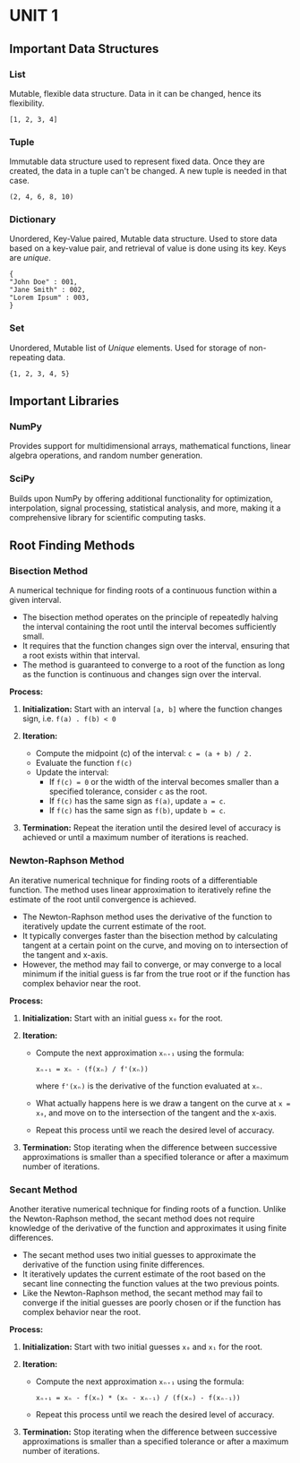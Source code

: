 # UNIT 1

## Important Data Structures

### List
Mutable, flexible data structure. Data in it can be changed, hence its flexibility.

    [1, 2, 3, 4]
    
### Tuple
Immutable data structure used to represent fixed data. Once they are created, the data in a tuple can't be changed. A new tuple is needed in that case.

    (2, 4, 6, 8, 10)
    
### Dictionary
Unordered, Key-Value paired, Mutable data structure. Used to store data based on a key-value pair, and retrieval of value is done using its key. Keys are *unique*.

    {
    "John Doe" : 001,
    "Jane Smith" : 002,
    "Lorem Ipsum" : 003,
    }
    
### Set
Unordered, Mutable list of *Unique* elements. Used for storage of non-repeating data.

    {1, 2, 3, 4, 5}

## Important Libraries

### NumPy
Provides support for multidimensional arrays, mathematical functions, linear algebra operations, and random number generation.
    
### SciPy
Builds upon NumPy by offering additional functionality for optimization, interpolation, signal processing, statistical analysis, and more, making it a comprehensive library for scientific computing tasks.


## Root Finding Methods

### Bisection Method
A numerical technique for finding roots of a continuous function within a given interval.

- The bisection method operates on the principle of repeatedly halving the interval containing the root until the interval becomes sufficiently small.
- It requires that the function changes sign over the interval, ensuring that a root exists within that interval.
- The method is guaranteed to converge to a root of the function as long as the function is continuous and changes sign over the interval.

**Process:**
1. **Initialization:** Start with an interval `[a, b]` where the function changes sign, i.e. `f(a) . f(b) < 0`

2. **Iteration:**
    - Compute the midpoint \(c\) of the interval: `c = (a + b) / 2.`
    - Evaluate the function `f(c)`
    - Update the interval:
        - If `f(c) = 0` or the width of the interval becomes smaller than a specified tolerance, consider `c` as the root.
        - If `f(c)` has the same sign as `f(a)`, update `a = c`.
        - If `f(c)` has the same sign as `f(b)`, update `b = c`.

3. **Termination:** Repeat the iteration until the desired level of accuracy is achieved or until a maximum number of iterations is reached.


### Newton-Raphson Method
An iterative numerical technique for finding roots of a differentiable function. The method uses linear approximation to iteratively refine the estimate of the root until convergence is achieved.

- The Newton-Raphson method uses the derivative of the function to iteratively update the current estimate of the root.
- It typically converges faster than the bisection method by calculating tangent at a certain point on the curve, and moving on to intersection of the tangent and x-axis.
- However, the method may fail to converge, or may converge to a local minimum if the initial guess is far from the true root or if the function has complex behavior near the root.

**Process:**
1. **Initialization:** Start with an initial guess `x₀` for the root.

2. **Iteration:**
    - Compute the next approximation `xₙ₊₁` using the formula:

        `xₙ₊₁ = xₙ - (f(xₙ) / f'(xₙ))`

        where `f'(xₙ)` is the derivative of the function evaluated at `xₙ`.
    
    - What actually happens here is we draw a tangent on the curve at `x = x₀`, and move on to the intersection of the tangent and the x-axis.

    - Repeat this process until we reach the desired level of accuracy.

3. **Termination:** Stop iterating when the difference between successive approximations is smaller than a specified tolerance or after a maximum number of iterations.

### Secant Method
Another iterative numerical technique for finding roots of a function. Unlike the Newton-Raphson method, the secant method does not require knowledge of the derivative of the function and approximates it using finite differences.

- The secant method uses two initial guesses to approximate the derivative of the function using finite differences.
- It iteratively updates the current estimate of the root based on the secant line connecting the function values at the two previous points.
- Like the Newton-Raphson method, the secant method may fail to converge if the initial guesses are poorly chosen or if the function has complex behavior near the root.

**Process:**
1. **Initialization:** Start with two initial guesses `x₀` and `x₁` for the root.

2. **Iteration:**
    - Compute the next approximation `xₙ₊₁` using the formula:

        `xₙ₊₁ = xₙ - f(xₙ) * (xₙ - xₙ₋₁) / (f(xₙ) - f(xₙ₋₁))`

    - Repeat this process until we reach the desired level of accuracy.

3. **Termination:** Stop iterating when the difference between successive approximations is smaller than a specified tolerance or after a maximum number of iterations.

